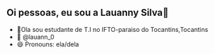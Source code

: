 ## Oi pessoas, eu sou a Lauanny Silva🐼



- 🪼Ola sou estudante de T.I no IFTO-paraiso do Tocantins,Tocantins 
- 🌱 @lauann_0
- 😄 Pronouns: ela/dela


